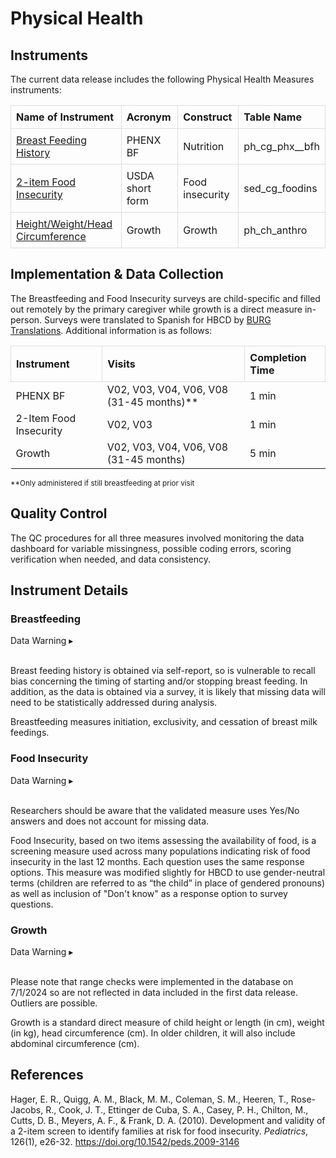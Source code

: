 # Physical Health

## Instruments
The current data release includes the following Physical Health Measures instruments:

<table style="width: 100%; border-collapse: collapse; table-layout: fixed;">
  <thead>
    <tr>
      <th style="border: 1px solid #ddd; padding: 8px; text-align: left;">Name of Instrument</th>
      <th style="border: 1px solid #ddd; padding: 8px; text-align: left;">Acronym</th>
      <th style="border: 1px solid #ddd; padding: 8px; text-align: left;">Construct</th>
      <th style="border: 1px solid #ddd; padding: 8px; text-align: left;">Table Name</th>
    </tr>
  </thead>
<tbody>
  <tr>
    <td style="border: 1px solid #ddd; padding: 8px; word-wrap: break-word; white-space: normal;"><a href="#breastfeeding">Breast Feeding History</a></td>
    <td style="border: 1px solid #ddd; padding: 8px; word-wrap: break-word; white-space: normal;">PHENX BF</td>
    <td style="border: 1px solid #ddd; padding: 8px; word-wrap: break-word; white-space: normal;">Nutrition</td>
    <td style="border: 1px solid #ddd; padding: 8px; word-wrap: break-word; white-space: normal;">ph_cg_phx__bfh</td>
  </tr>
  <tr>
    <td style="border: 1px solid #ddd; padding: 8px; word-wrap: break-word; white-space: normal;"><a href="#food-insecurity">2-item Food Insecurity</a></td>
    <td style="border: 1px solid #ddd; padding: 8px; word-wrap: break-word; white-space: normal;">USDA short form</td>
    <td style="border: 1px solid #ddd; padding: 8px; word-wrap: break-word; white-space: normal;">Food insecurity</td>
    <td style="border: 1px solid #ddd; padding: 8px; word-wrap: break-word; white-space: normal;">sed_cg_foodins</td>
  </tr>
  <tr>
    <td style="border: 1px solid #ddd; padding: 8px; word-wrap: break-word; white-space: normal;"><a href="#growth">Height/Weight/Head Circumference</a></td>
    <td style="border: 1px solid #ddd; padding: 8px; word-wrap: break-word; white-space: normal;">Growth</td>
    <td style="border: 1px solid #ddd; padding: 8px; word-wrap: break-word; white-space: normal;">Growth</td>
    <td style="border: 1px solid #ddd; padding: 8px; word-wrap: break-word; white-space: normal;">ph_ch_anthro</td>
  </tr>  
</tbody>
</table>

## Implementation & Data Collection

The Breastfeeding and Food Insecurity surveys are child-specific and filled out remotely by the primary caregiver while growth is a direct measure in-person. Surveys were translated to Spanish for HBCD by [BURG Translations](https://burgtranslations.com/our-services/). Additional information is as follows:

<table style="width: 100%; border-collapse: collapse; table-layout: fixed;">
  <thead>
    <tr>
      <th style="border: 1px solid #ddd; padding: 8px; text-align: left;">Instrument</th>
      <th style="border: 1px solid #ddd; padding: 8px; text-align: left;">Visits</th>
      <th style="border: 1px solid #ddd; padding: 8px; text-align: left;">Completion Time</th>      
    </tr>
  </thead>
<tbody>
	<tr>
		<td>PHENX BF</td>
		<td>V02, V03, V04, V06, V08 (31-45 months)**</td>
		<td>1 min</td>
	</tr>
  <tr>
		<td>2-Item Food Insecurity</td>
		<td>V02, V03</td>
		<td>1 min</td>
	</tr>
  <tr>
		<td>Growth</td>
		<td>V02, V03, V04, V06, V08 (31-45 months)</td>
		<td>5 min</td>
	</tr>  
</tbody>
</table>
<small>**Only administered if still breastfeeding at prior visit</small>

## Quality Control
The QC procedures for all three measures involved monitoring the data dashboard for variable missingness, possible coding errors, scoring verification when needed, and data consistency.

## Instrument Details
### Breastfeeding     
<p>
<div id="bf-warning" class="warning-banner" onclick="toggleCollapse(this)">
  <span class="emoji"><i class="fas fa-exclamation-triangle"></i></span>
  <span class="text">Data Warning</span>
  <span class="arrow">▸</span>
</div>
<div class="collapsible-content">
<br>
<p>Breast feeding history is obtained via self-report, so is vulnerable to recall bias concerning the timing of starting and/or stopping breast feeding. In addition, as the data is obtained via a survey, it is likely that missing data will need to be statistically addressed during analysis.</p> 
</div>
</p>

Breastfeeding measures initiation, exclusivity, and cessation of breast milk feedings.

### Food Insecurity
<p>
<div id="foodins-warning" class="warning-banner" onclick="toggleCollapse(this)">
  <span class="emoji"><i class="fas fa-exclamation-triangle"></i></span>
  <span class="text">Data Warning</span>
  <span class="arrow">▸</span>
</div>
<div class="collapsible-content">
<br>
<p>Researchers should be aware that the validated measure uses Yes/No answers and does not account for missing data.</p> 
</div>
</p>

Food Insecurity, based on two items assessing the availability of food, is a screening measure used across many populations indicating risk of food insecurity in the last 12 months. Each question uses the same response options. This measure was modified slightly for HBCD to use gender-neutral terms (children are referred to as “the child” in place of gendered pronouns) as well as inclusion of "Don't know" as a response option to survey questions.

### Growth   
<p>
<div id="growth-warning" class="warning-banner" onclick="toggleCollapse(this)">
  <span class="emoji"><i class="fas fa-exclamation-triangle"></i></span>
  <span class="text">Data Warning</span>
  <span class="arrow">▸</span>
</div>
<div class="collapsible-content">
<br>
<p>Please note that range checks were implemented in the database on 7/1/2024 so are not reflected in data included in the first data release. Outliers are possible.</p> 
</div>
</p>
Growth is a standard direct measure of child height or length (in cm), weight (in kg), head circumference (cm). In older children, it will also include abdominal circumference (cm).


## References
<div class="references">
    <p>Hager, E. R., Quigg, A. M., Black, M. M., Coleman, S. M., Heeren, T., Rose-Jacobs, R., Cook, J. T., Ettinger de Cuba, S. A., Casey, P. H., Chilton, M., Cutts, D. B., Meyers, A. F., &amp; Frank, D. A. (2010). Development and validity of a 2-item screen to identify families at risk for food insecurity. <em>Pediatrics</em>, 126(1), e26-32. <a href="https://doi.org/10.1542/peds.2009-3146">https://doi.org/10.1542/peds.2009-3146</a></p>
</div>
<br>

